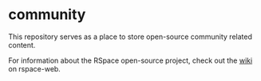 # community
This repository serves as a place to store open-source community related content. 

For information about the RSpace open-source project, check out the [wiki](https://github.com/rspace-os/rspace-web/wiki) on rspace-web.
